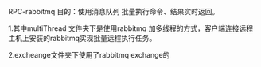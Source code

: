 RPC-rabbitmq 
目的：使用消息队列 批量执行命令、结果实时返回。

1.其中multiThread 文件夹下是使用rabbitmq 加多线程的方式，客户端连接远程主机上安装的rabbitmq实现批量远程执行任务。

2.excheange文件夹下使用了rabbitmq exchange的
